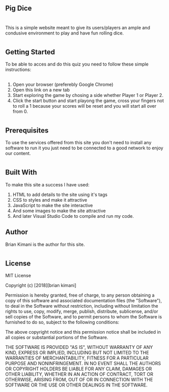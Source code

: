 ## Pig Dice

#

This is a simple website meant to give its users/players an ample and condusive environment to play and have fun rolling dice.

#

## Getting Started

To be able to acces and do this quiz you need to follow these simple instructions:

##

1. Open your browser (preferebly Google Chrome)
2. Open this link on a new tab
3. Start exploring the game by chosing a side whether Player 1 or Player 2.
4. Click the start button and start playong the game, cross your fingers not to roll a 1 because your scores will be reset and you will start all over from 0.

#

## Prerequisites

To use the services offered from this site you don't need to install any software to run it you just need to be connected to a good network to enjoy our content.

#

## Built With

To make this site a success I have used:

1. HTML to add details to the site using it's tags
2. CSS to styles and make it attractive
3. JavaScript to make the site interactive
4. And some images to make the site attractive
5. And later Visual Studio Code to compile and run my code.

## Author

Brian Kimani is the author for this site.

#

## License

MIT License

Copyright (c) [2018][brian kimani]

Permission is hereby granted, free of charge, to any person obtaining a copy
of this software and associated documentation files (the "Software"), to deal
in the Software without restriction, including without limitation the rights
to use, copy, modify, merge, publish, distribute, sublicense, and/or sell
copies of the Software, and to permit persons to whom the Software is
furnished to do so, subject to the following conditions:

The above copyright notice and this permission notice shall be included in all
copies or substantial portions of the Software.

THE SOFTWARE IS PROVIDED "AS IS", WITHOUT WARRANTY OF ANY KIND, EXPRESS OR
IMPLIED, INCLUDING BUT NOT LIMITED TO THE WARRANTIES OF MERCHANTABILITY,
FITNESS FOR A PARTICULAR PURPOSE AND NONINFRINGEMENT. IN NO EVENT SHALL THE
AUTHORS OR COPYRIGHT HOLDERS BE LIABLE FOR ANY CLAIM, DAMAGES OR OTHER
LIABILITY, WHETHER IN AN ACTION OF CONTRACT, TORT OR OTHERWISE, ARISING FROM,
OUT OF OR IN CONNECTION WITH THE SOFTWARE OR THE USE OR OTHER DEALINGS IN THE
SOFTWARE.

